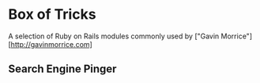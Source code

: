 # Box of Tricks

A selection of Ruby on Rails modules commonly used by ["Gavin Morrice"][http://gavinmorrice.com]

## Search Engine Pinger

